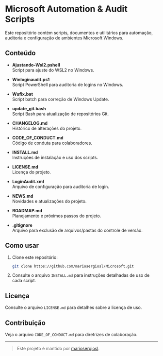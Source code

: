 # Microsoft Automation & Audit Scripts

Este repositório contém scripts, documentos e utilitários para automação, auditoria e configuração de ambientes Microsoft Windows.

## Conteúdo

- **Ajustando-Wsl2.pshell**  
  Script para ajuste do WSL2 no Windows.

- **Winloginaudit.ps1**  
  Script PowerShell para auditoria de logins no Windows.

- **Wufix.bat**  
  Script batch para correção de Windows Update.

- **update_git.bash**  
  Script Bash para atualização de repositórios Git.

- **CHANGELOG.md**  
  Histórico de alterações do projeto.

- **CODE_OF_CONDUCT.md**  
  Código de conduta para colaboradores.

- **INSTALL.md**  
  Instruções de instalação e uso dos scripts.

- **LICENSE.md**  
  Licença do projeto.

- **LoginAudit.xml**  
  Arquivo de configuração para auditoria de login.

- **NEWS.md**  
  Novidades e atualizações do projeto.

- **ROADMAP.md**  
  Planejamento e próximos passos do projeto.

- **.gitignore**  
  Arquivo para exclusão de arquivos/pastas do controle de versão.

## Como usar

1. Clone este repositório:
   ```bash
   git clone https://github.com/mariosergiosl/Microsoft.git
   ```
2. Consulte o arquivo `INSTALL.md` para instruções detalhadas de uso de cada script.

## Licença

Consulte o arquivo `LICENSE.md` para detalhes sobre a licença de uso.

## Contribuição

Veja o arquivo `CODE_OF_CONDUCT.md` para diretrizes de colaboração.

---

> Este projeto é mantido por [mariosergiosl](https://github.com/mariosergiosl).